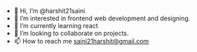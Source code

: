 - 👋 Hi, I’m @harshit21saini
- 👀 I’m interested in frontend web development and designing.
- 🌱 I’m currently learning react
- 💞️ I’m looking to collaborate on projects.
- 📫 How to reach me saini21harshit@gmail.com

<!---
harshit21saini/harshit21saini is a ✨ special ✨ repository because its `README.md` (this file) appears on your GitHub profile.
You can click the Preview link to take a look at your changes.
--->
